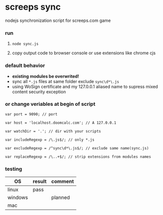 screeps sync
===

nodejs synchronization script for screeps.com game

### run

1. `node sync.js`

2. copy output code to browser console or use extensions like chrome cjs

### default behavior

* **existing modules be overwrited!**
* sync all `*.js` files at same folder exclude `sync\d*\.js`
* using WoSign certificate and my 127.0.0.1 aliased name to supress mixed content security exception

### or change veriables at begin of script

`var port = 9090; // port`

`var host = 'localhost.doomcalc.com'; // A 127.0.0.1`

`var watchDir = '.'; // dir with your scripts`

`var includeRegexp = /\.js$/; // only *.js`

`var excludeRegexp = /^sync\d*\.js$/; // exclude same name(sync.js)`

`var replaceRegexp = /\..+$/; // strip extensions from modules names`

### testing

| OS      | result  | comment     |
|---------|---------|-------------|
| linux   | pass    |             |
| windows |         | planned     |
| mac     |         |             |
